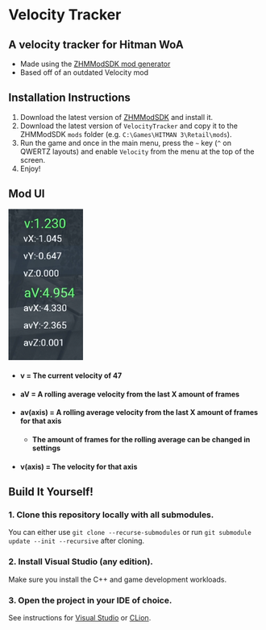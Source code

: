 # Velocity Tracker
## A velocity tracker for Hitman WoA 
- Made using the [ZHMModSDK mod generator](https://zhmmod.nofate.me/)
- Based off of an outdated Velocity mod 

## Installation Instructions

1. Download the latest version of [ZHMModSDK](https://github.com/OrfeasZ/ZHMModSDK) and install it.
2. Download the latest version of `VelocityTracker` and copy it to the ZHMModSDK `mods` folder (e.g. `C:\Games\HITMAN 3\Retail\mods`).
3. Run the game and once in the main menu, press the `~` key (`^` on QWERTZ layouts) and enable `Velocity` from the menu at the top of the screen.
4. Enjoy!

## Mod UI
![mod_ui_example.png](mod_ui_example.png)
- #### v = The current velocity of 47
- #### aV = A rolling average velocity from the last X amount of frames 
- #### av(axis) = A rolling average velocity from the last X amount of frames for that axis
  - #### The amount of frames for the rolling average can be changed in settings
- #### v(axis) = The velocity for that axis




## Build It Yourself!

### 1. Clone this repository locally with all submodules.

You can either use `git clone --recurse-submodules` or run `git submodule update --init --recursive` after cloning.

### 2. Install Visual Studio (any edition).

Make sure you install the C++ and game development workloads.

### 3. Open the project in your IDE of choice.

See instructions for [Visual Studio](https://github.com/OrfeasZ/ZHMModSDK/wiki/Setting-up-Visual-Studio-for-development) or [CLion](https://github.com/OrfeasZ/ZHMModSDK/wiki/Setting-up-CLion-for-development).
